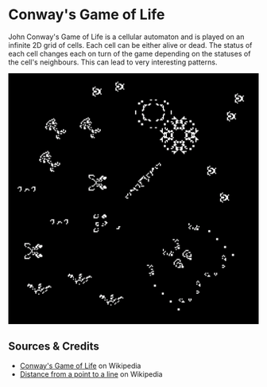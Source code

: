 # Conway's Game of Life
John Conway's Game of Life is a cellular automaton and is played on an infinite 2D grid of cells. Each cell can be either alive or dead. The status of each cell changes each on turn of the game depending on the statuses of the cell's neighbours. This can lead to very interesting patterns. 

![Demo Pic](assets/demo.gif)

## Sources & Credits
- [Conway's Game of Life](https://en.wikipedia.org/wiki/Conway%27s_Game_of_Life) on Wikipedia
- [Distance from a point to a line](https://en.wikipedia.org/wiki/Distance_from_a_point_to_a_line) on Wikipedia
